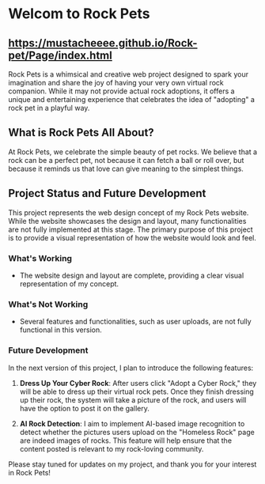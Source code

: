 # Welcom to Rock Pets 
## https://mustacheeee.github.io/Rock-pet/Page/index.html
Rock Pets is a whimsical and creative web project designed to spark your imagination and share the joy of having your very own virtual rock companion. While it may not provide actual rock adoptions, it offers a unique and entertaining experience that celebrates the idea of "adopting" a rock pet in a playful way.

## What is Rock Pets All About?

At Rock Pets, we celebrate the simple beauty of pet rocks. We believe that a rock can be a perfect pet, not because it can fetch a ball or roll over, but because it reminds us that love can give meaning to the simplest things.
## Project Status and Future Development

This project represents the web design concept of my Rock Pets website. While the website showcases the design and layout, many functionalities are not fully implemented at this stage. The primary purpose of this project is to provide a visual representation of how the website would look and feel.

### What's Working

- The website design and layout are complete, providing a clear visual representation of my concept.

### What's Not Working

- Several features and functionalities, such as user uploads, are not fully functional in this version.

### Future Development

In the next version of this project, I plan to introduce the following features:

1. **Dress Up Your Cyber Rock**: After users click "Adopt a Cyber Rock," they will be able to dress up their virtual rock pets. Once they finish dressing up their rock, the system will take a picture of the rock, and users will have the option to post it on the gallery.

2. **AI Rock Detection**: I aim to implement AI-based image recognition to detect whether the pictures users upload on the "Homeless Rock" page are indeed images of rocks. This feature will help ensure that the content posted is relevant to my rock-loving community.

Please stay tuned for updates on my project, and thank you for your interest in Rock Pets!
